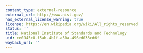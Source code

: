 ```yaml
---
content_type: external-resource
external_url: http://www.nist.gov/
has_external_license_warning: true
license: https://en.wikipedia.org/wiki/All_rights_reserved
status: ''
title: National Institute of Standards and Technology
uid: ce0345c8-f5ab-4b1f-a50a-496ed033cd6f
wayback_url: ''
---
```

